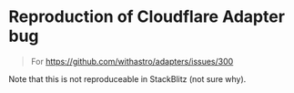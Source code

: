 # Reproduction of Cloudflare Adapter bug

> For https://github.com/withastro/adapters/issues/300

Note that this is not reproduceable in StackBlitz (not sure why).